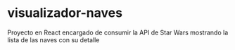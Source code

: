 # visualizador-naves
Proyecto en React encargado de consumir la API de Star Wars mostrando la lista de las naves con su detalle
